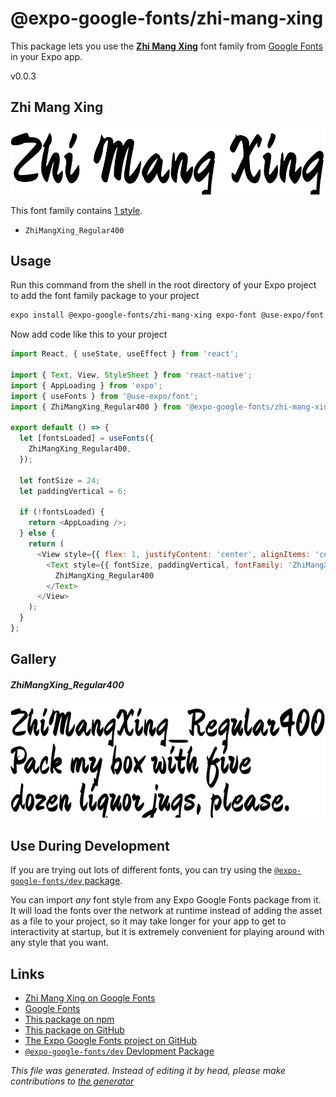 # @expo-google-fonts/zhi-mang-xing

This package lets you use the [**Zhi Mang Xing**](https://fonts.google.com/specimen/Zhi+Mang+Xing) font family from [Google Fonts](https://fonts.google.com/) in your Expo app.

v0.0.3

## Zhi Mang Xing

![Zhi Mang Xing](./font-family.png)

This font family contains [1 style](#gallery).

- `ZhiMangXing_Regular400`

## Usage

Run this command from the shell in the root directory of your Expo project to add the font family package to your project
```sh
expo install @expo-google-fonts/zhi-mang-xing expo-font @use-expo/font
```

Now add code like this to your project
```js
import React, { useState, useEffect } from 'react';

import { Text, View, StyleSheet } from 'react-native';
import { AppLoading } from 'expo';
import { useFonts } from '@use-expo/font';
import { ZhiMangXing_Regular400 } from '@expo-google-fonts/zhi-mang-xing';

export default () => {
  let [fontsLoaded] = useFonts({
    ZhiMangXing_Regular400,
  });

  let fontSize = 24;
  let paddingVertical = 6;

  if (!fontsLoaded) {
    return <AppLoading />;
  } else {
    return (
      <View style={{ flex: 1, justifyContent: 'center', alignItems: 'center' }}>
        <Text style={{ fontSize, paddingVertical, fontFamily: 'ZhiMangXing_Regular400' }}>
          ZhiMangXing_Regular400
        </Text>
      </View>
    );
  }
};

```

## Gallery

##### ZhiMangXing_Regular400
![ZhiMangXing_Regular400](./f1191a3228f8532e0c3269311dad5b9b1fcdc6dbcfe7f9e3cc506a30fda24d1b.ttf.png)


## Use During Development

If you are trying out lots of different fonts, you can try using the [`@expo-google-fonts/dev` package](https://github.com/expo/google-fonts/tree/master/font-packages/dev#readme).

You can import *any* font style from any Expo Google Fonts package from it. It will load the fonts
over the network at runtime instead of adding the asset as a file to your project, so it may take longer
for your app to get to interactivity at startup, but it is extremely convenient
for playing around with any style that you want.

## Links

- [Zhi Mang Xing on Google Fonts](https://fonts.google.com/specimen/Zhi+Mang+Xing)
- [Google Fonts](https://fonts.google.com/)
- [This package on npm](https://www.npmjs.com/package/@expo-google-fonts/zhi-mang-xing)
- [This package on GitHub](https://github.com/expo/google-fonts/tree/master/font-packages/zhi-mang-xing)
- [The Expo Google Fonts project on GitHub](https://github.com/expo/google-fonts)
- [`@expo-google-fonts/dev` Devlopment Package](https://github.com/expo/google-fonts/tree/master/font-packages/dev)


*This file was generated. Instead of editing it by head, please make contributions to [the generator](https://github.com/expo/google-fonts/tree/master/packages/generator)*
